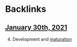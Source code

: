 
# Backlinks
## [January 30th, 2021](<January 30th, 2021.md>)
4. Development and [maturation](<maturation.md>)

